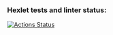 ### Hexlet tests and linter status:
[![Actions Status](https://github.com/Kirill-Chigirev/frontend-project-11/actions/workflows/hexlet-check.yml/badge.svg)](https://github.com/Kirill-Chigirev/frontend-project-11/actions)